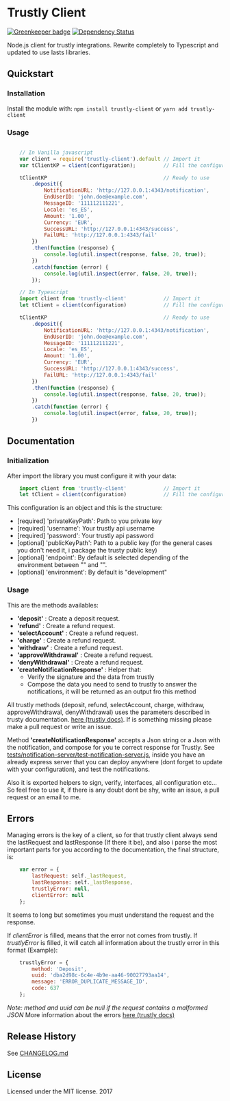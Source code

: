 # Trustly Client

[![Greenkeeper badge](https://badges.greenkeeper.io/danibram/trustly-client.svg)](https://greenkeeper.io/)
[![Dependency Status](https://david-dm.org/danibram/trustly-client.svg)](https://david-dm.org/danibram/trustly-client)

Node.js client for trustly integrations. Rewrite completely to Typescript and updated to use lasts libraries.


## Quickstart

### Installation

Install the module with: `npm install trustly-client` or `yarn add trustly-client`

### Usage

```javascript

    // In Vanilla javascript
    var client = require('trustly-client').default // Import it
    var tClientKP = client(configuration);         // Fill the configuration

    tClientKP                                      // Ready to use
        .deposit({
            NotificationURL: 'http://127.0.0.1:4343/notification',
            EndUserID: 'john.doe@example.com',
            MessageID: '111112111221',
            Locale: 'es_ES',
            Amount: '1.00',
            Currency: 'EUR',
            SuccessURL: 'http://127.0.0.1:4343/success',
            FailURL: 'http://127.0.0.1:4343/fail'
        })
        .then(function (response) {
            console.log(util.inspect(response, false, 20, true));
        })
        .catch(function (error) {
            console.log(util.inspect(error, false, 20, true));
        });

    // In Typescript
    import client from 'trustly-client'            // Import it
    let tClient = client(configuration)            // Fill the configuration

    tClientKP                                      // Ready to use
        .deposit({
            NotificationURL: 'http://127.0.0.1:4343/notification',
            EndUserID: 'john.doe@example.com',
            MessageID: '111112111221',
            Locale: 'es_ES',
            Amount: '1.00',
            Currency: 'EUR',
            SuccessURL: 'http://127.0.0.1:4343/success',
            FailURL: 'http://127.0.0.1:4343/fail'
        })
        .then(function (response) {
            console.log(util.inspect(response, false, 20, true));
        })
        .catch(function (error) {
            console.log(util.inspect(error, false, 20, true));
        })
```

## Documentation

### Initialization

After import the library you must configure it with your data:

```javascript
    import client from 'trustly-client'            // Import it
    let tClient = client(configuration)            // Fill the configuration
```

This configuration is an object and this is the structure:

- [required] 'privateKeyPath': Path to you private key
- [required] 'username': Your trustly api username
- [required] 'password': Your trustly api password
- [optional] 'publicKeyPath': Path to a public key (for the general cases you don't need it, i package the trusty public key)
- [optional] 'endpoint': By default is selected depending of the environment between "" and "".
- [optional] 'environment': By default is "development"

### Usage

This are the methods availables:

- **'deposit'** : Create a deposit request.
- **'refund'** : Create a refund request.
- **'selectAccount'** : Create a refund request.
- **'charge'** : Create a refund request.
- **'withdraw'** : Create a refund request.
- **'approveWithdrawal'** : Create a refund request.
- **'denyWithdrawal'** : Create a refund request.
- **'createNotificationResponse'** : Helper that:
    - Verify the signature and the data from trustly
    - Compose the data you need to send to trustly to answer the notifications, it will be returned as an output fro this method

All trustly methods (deposit, refund, selectAccount, charge, withdraw, approveWithdrawal, denyWithdrawal) uses the parameters described in trusty documentation. [here (trustly docs)](https://trustly.com/en/developer/api#/introduction).
If is something missing please make a pull request or write an issue.

Method **'createNotificationResponse'** accepts a Json string or a Json with the notification, and compose for you te correct response for Trustly. See [tests/notification-server/test-notification-server.js](https://github.com/danibram/trustly-client/blob/master/tests/notification-server/test-notification-server.js), inside you have an already express server that you can deploy anywhere (dont forget to update with your configuration), and test the notifications.

Also it is exported helpers to sign, verify, interfaces, all configuration etc... So feel free to use it, if there is any doubt dont be shy, write an issue, a pull request or an email to me.

## Errors

Managing errors is the key of a client, so for that trustly client always send the lastRequest and lastResponse (If there it be), and also i parse the most important parts for you according to the documentation, the final structure, is:

```javascript
    var error = {
        lastRequest: self._lastRequest,
        lastResponse: self._lastResponse,
        trustlyError: null,
        clientError: null
    };
```
It seems to long but sometimes you must understand the request and the response.

If *clientError* is filled, means that the error not comes from trustly.
If *trustlyError* is filled, it will catch all information about the trustly error in this format (Example):
```javascript
    trustlyError = {
        method: 'Deposit',
        uuid: 'dba2d98c-6c4e-4b9e-aa46-90027793aa14',
        message: 'ERROR_DUPLICATE_MESSAGE_ID',
        code: 637
    };
```
*Note: method and uuid can be null if the request contains a malformed JSON*
More information about the errors [here (trustly docs)](https://trustly.com/en/developer/api#/errormessages)

## Release History

See [CHANGELOG.md](https://github.com/danibram/trustly-client/blob/master/CHANGELOG.md)

## License

Licensed under the MIT license. 2017
